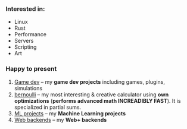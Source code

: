 ### Interested in:
* Linux
* Rust
* Performance
* Servers
* Scripting
* Art

### Happy to present
1. [Game dev](https://github.com/Siiir/game_dev) – my **game dev projects** including games, plugins, simulations
2. [bernoulli](https://github.com/Siiir/Bernoulli) – my most interesting & creative calculator using **own optimizations** (**performs advanced math INCREADIBLY FAST**). It is specialized in partial sums.
4. [ML projects](https://github.com/Siiir/ML) – my **Machine Learning projects**
5. [Web backends](https://github.com/Siiir/web_backend) – my **Web+ backends**
